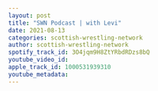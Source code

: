 ```yaml
---
layout: post
title: "SWN Podcast | with Levi"
date: 2021-08-13
categories: scottish-wrestling-network
author: scottish-wrestling-network
spotify_track_id: 3O4jqm9H8ZtYRbdRDzs8bQ
youtube_video_id: 
apple_track_id: 1000531939310
youtube_metadata: 
---
```

